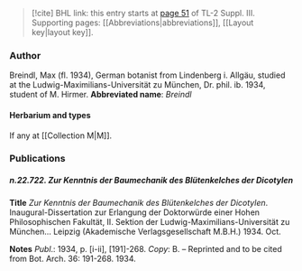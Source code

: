 > [!cite] BHL link: this entry starts at [page 51](https://www.biodiversitylibrary.org/page/33266358) of TL-2 Suppl. III.
> Supporting pages: [[Abbreviations|abbreviations]], [[Layout key|layout key]].

### Author

Breindl, Max (fl. 1934), German botanist from Lindenberg i. Allgäu, studied at the Ludwig-Maximilians-Universität zu München, Dr. phil. ib. 1934, student of M. Hirmer. 
**Abbreviated name**: *Breindl*

#### Herbarium and types

If any at [[Collection M|M]].

### Publications

##### n.22.722. Zur Kenntnis der Baumechanik des Blütenkelches der Dicotylen

**Title**
*Zur Kenntnis der Baumechanik des Blütenkelches der Dicotylen*. Inaugural-Dissertation zur Erlangung der Doktorwürde einer Hohen Philosophischen Fakultät, II. Sektion der Ludwig-Maximilians-Universität zu München... Leipzig (Akademische Verlagsgesellschaft M.B.H.) 1934. Oct.

**Notes**
*Publ*.: 1934, p. \[i-ii\], \[191\]-268. *Copy*: B. – Reprinted and to be cited from Bot. Arch. 36: 191-268. 1934.

